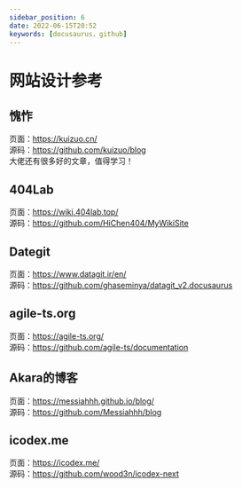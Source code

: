 ```yaml
---
sidebar_position: 6
date: 2022-06-15T20:52
keywords: [docusaurus，github]
---
```


# 网站设计参考
## 愧怍
页面：https://kuizuo.cn/  
源码：https://github.com/kuizuo/blog  
大佬还有很多好的文章，值得学习！  

## 404Lab
页面：https://wiki.404lab.top/  
源码：https://github.com/HiChen404/MyWikiSite  

## Dategit
页面：https://www.datagit.ir/en/  
源码：https://github.com/ghaseminya/datagit_v2.docusaurus  

## agile-ts.org
页面：https://agile-ts.org/  
源码：https://github.com/agile-ts/documentation  

## Akara的博客
页面：https://messiahhh.github.io/blog/  
源码：https://github.com/Messiahhh/blog

## icodex.me
页面：https://icodex.me/  
源码：https://github.com/wood3n/icodex-next  